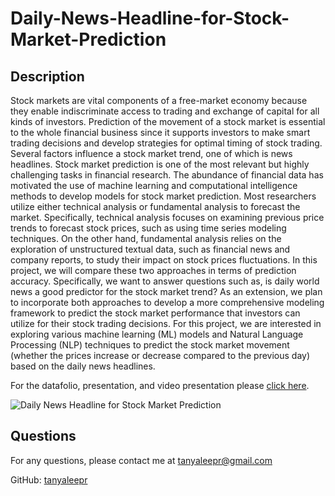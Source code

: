# Daily-News-Headline-for-Stock-Market-Prediction

## Description

Stock markets are vital components of a free-market economy because they enable indiscriminate access to trading and exchange of capital for all kinds of investors. Prediction of the movement of a stock market is essential to the whole financial business since it supports investors to make smart trading decisions and develop strategies for optimal timing of stock trading. Several factors influence a stock market trend, one of which is news headlines. Stock market prediction is one of the most relevant but highly challenging tasks in financial research. The abundance of financial data has motivated the use of machine learning and computational intelligence methods to develop models for stock market prediction. Most researchers utilize either technical analysis or fundamental analysis to forecast the market. Specifically, technical analysis focuses on examining previous price trends to forecast stock prices, such as using time series modeling techniques. On the other hand, fundamental analysis relies on the exploration of unstructured textual data, such as financial news and company reports, to study their impact on stock prices fluctuations. In this project, we will compare these two approaches in terms of prediction accuracy. Specifically, we want to answer questions such as, is daily world news a good predictor for the stock market trend? As an extension, we plan to incorporate both approaches to develop a more comprehensive modeling framework to predict the stock market performance that investors can utilize for their stock trading decisions. For this project, we are interested in exploring various machine learning (ML) models and Natural Language Processing (NLP) techniques to predict the stock market movement (whether the prices increase or decrease compared to the previous day) based on the daily news headlines.

For the datafolio, presentation, and video presentation please [click here](https://docs.google.com/document/d/1p7Z_wbvZhwJMZtweL_Sd_WGlM9tdAG3h_IsInbLm7Vc/edit?usp=sharing).





![Daily News Headline for Stock Market Prediction](https://user-images.githubusercontent.com/92898110/182059485-c6ae3b19-7240-4335-aad9-939e548a0bc0.png)


## Questions

For any questions, please contact me at tanyaleepr@gmail.com

GitHub: [tanyaleepr](https://github.com/tanyaleepr)
